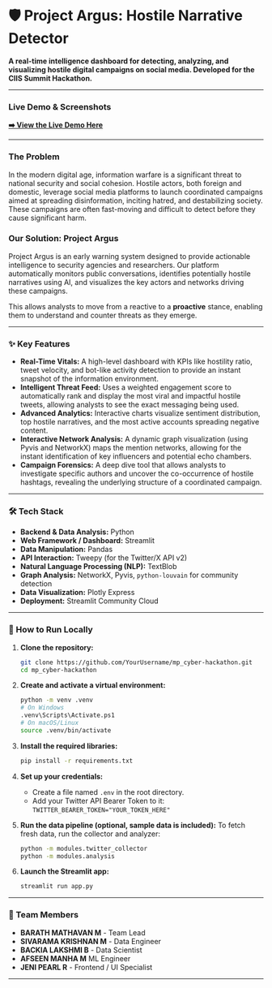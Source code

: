 # 🛡️ Project Argus: Hostile Narrative Detector

**A real-time intelligence dashboard for detecting, analyzing, and visualizing hostile digital campaigns on social media. Developed for the CIIS Summit Hackathon.**

---

### Live Demo & Screenshots

**[➡️ View the Live Demo Here](https://your-app-name.streamlit.app)**  

---

### The Problem

In the modern digital age, information warfare is a significant threat to national security and social cohesion. Hostile actors, both foreign and domestic, leverage social media platforms to launch coordinated campaigns aimed at spreading disinformation, inciting hatred, and destabilizing society. These campaigns are often fast-moving and difficult to detect before they cause significant harm.

### Our Solution: Project Argus

Project Argus is an early warning system designed to provide actionable intelligence to security agencies and researchers. Our platform automatically monitors public conversations, identifies potentially hostile narratives using AI, and visualizes the key actors and networks driving these campaigns.

This allows analysts to move from a reactive to a **proactive** stance, enabling them to understand and counter threats as they emerge.

---

### ✨ Key Features

*   **Real-Time Vitals:** A high-level dashboard with KPIs like hostility ratio, tweet velocity, and bot-like activity detection to provide an instant snapshot of the information environment.
*   **Intelligent Threat Feed:** Uses a weighted engagement score to automatically rank and display the most viral and impactful hostile tweets, allowing analysts to see the exact messaging being used.
*   **Advanced Analytics:** Interactive charts visualize sentiment distribution, top hostile narratives, and the most active accounts spreading negative content.
*   **Interactive Network Analysis:** A dynamic graph visualization (using Pyvis and NetworkX) maps the mention networks, allowing for the instant identification of key influencers and potential echo chambers.
*   **Campaign Forensics:** A deep dive tool that allows analysts to investigate specific authors and uncover the co-occurrence of hostile hashtags, revealing the underlying structure of a coordinated campaign.

---

### 🛠️ Tech Stack

*   **Backend & Data Analysis:** Python
*   **Web Framework / Dashboard:** Streamlit
*   **Data Manipulation:** Pandas
*   **API Interaction:** Tweepy (for the Twitter/X API v2)
*   **Natural Language Processing (NLP):** TextBlob
*   **Graph Analysis:** NetworkX, Pyvis, `python-louvain` for community detection
*   **Data Visualization:** Plotly Express
*   **Deployment:** Streamlit Community Cloud

---

### 🚀 How to Run Locally

1.  **Clone the repository:**
    ```bash
    git clone https://github.com/YourUsername/mp_cyber-hackathon.git
    cd mp_cyber-hackathon
    ```

2.  **Create and activate a virtual environment:**
    ```bash
    python -m venv .venv
    # On Windows
    .venv\Scripts\Activate.ps1
    # On macOS/Linux
    source .venv/bin/activate
    ```

3.  **Install the required libraries:**
    ```bash
    pip install -r requirements.txt
    ```

4.  **Set up your credentials:**
    *   Create a file named `.env` in the root directory.
    *   Add your Twitter API Bearer Token to it: `TWITTER_BEARER_TOKEN="YOUR_TOKEN_HERE"`

5.  **Run the data pipeline (optional, sample data is included):**
    To fetch fresh data, run the collector and analyzer:
    ```bash
    python -m modules.twitter_collector
    python -m modules.analysis
    ```

6.  **Launch the Streamlit app:**
    ```bash
    streamlit run app.py
    ```

---

### 👥 Team Members

*   **BARATH MATHAVAN M** - Team Lead
*   **SIVARAMA KRISHNAN M** - Data Engineer
*   **BACKIA LAKSHMI B** - Data Scientist
*   **AFSEEN MANHA M** ML Engineer
*   **JENI PEARL R** - Frontend / UI Specialist

---
